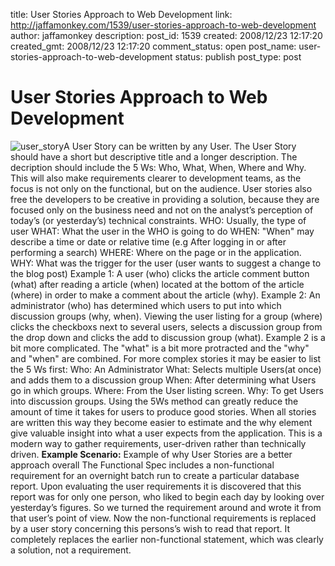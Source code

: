 title: User Stories Approach to Web Development
link: http://jaffamonkey.com/1539/user-stories-approach-to-web-development
author: jaffamonkey
description: 
post_id: 1539
created: 2008/12/23 12:17:20
created_gmt: 2008/12/23 12:17:20
comment_status: open
post_name: user-stories-approach-to-web-development
status: publish
post_type: post

<!--A User Story can be written by any User. The User Story should have a short but descriptive title and a longer description. The decription should include the 5 Ws: Who, What, When, Where and Why. This will also make requirements clearer to development teams, as the focus is not only on the functional, but on the audience.-->

# User Stories Approach to Web Development

![user_story](http://www.jaffamonkey.co.uk/wp-content/uploads/user_story-150x150.jpg)A User Story can be written by any User. The User Story should have a short but descriptive title and a longer description. The decription should include the 5 Ws: Who, What, When, Where and Why. This will also make requirements clearer to development teams, as the focus is not only on the functional, but on the audience. User stories also free the developers to be creative in providing a solution, because they are focused only on the business need and not on the analyst’s perception of today’s (or yesterday’s) technical constraints. WHO: Usually, the type of user WHAT: What the user in the WHO is going to do WHEN: "When" may describe a time or date or relative time (e.g After logging in or after performing a search) WHERE: Where on the page or in the application. WHY: What was the trigger for the user (user wants to suggest a change to the blog post) Example 1: A user (who) clicks the article comment button (what) after reading a article (when) located at the bottom of the article (where) in order to make a comment about the article (why). Example 2: An administrator (who) has determined which users to put into which discussion groups (why, when). Viewing the user listing for a group (where) clicks the checkboxs next to several users, selects a discussion group from the drop down and clicks the add to discussion group (what). Example 2 is a bit more complicated. The "what" is a bit more protracted and the "why" and "when" are combined. For more complex stories it may be easier to list the 5 Ws first: Who: An Administrator What: Selects multiple Users(at once) and adds them to a discussion group When: After determining what Users go in which groups. Where: From the User listing screen. Why: To get Users into discussion groups. Using the 5Ws method can greatly reduce the amount of time it takes for users to produce good stories. When all stories are written this way they become easier to estimate and the why element give valuable insight into what a user expects from the application. This is a modern way to gather requirements, user-driven rather than technically driven. **Example Scenario:** Example of why User Stories are a better approach overall The Functional Spec includes a non-functional requirement for an overnight batch run to create a particular database report. Upon evaluating the user requirements it is discovered that this report was for only one person, who liked to begin each day by looking over yesterday’s figures. So we turned the requirement around and wrote it from that user’s point of view. Now the non-functional requirements is replaced by a user story concerning this persons’s wish to read that report. It completely replaces the earlier non-functional statement, which was clearly a solution, not a requirement.